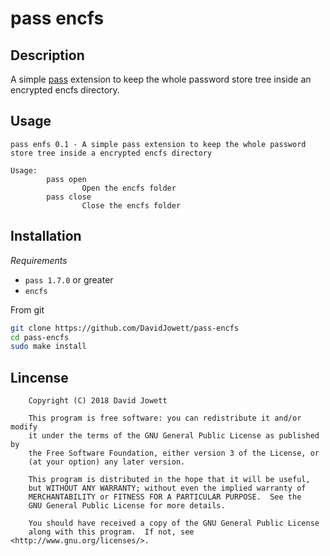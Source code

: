 # pass encfs
## Description
A simple <a href="https:/www.passwordstore.org">pass</a> extension to keep the whole password store tree inside an encrypted encfs directory.
## Usage
```
pass enfs 0.1 - A simple pass extension to keep the whole password store tree inside a encrypted encfs directory

Usage:
        pass open
                Open the encfs folder
        pass close
                Close the encfs folder
```

## Installation

*Requirements*
* `pass 1.7.0` or greater
* `encfs`

From git
```sh
git clone https://github.com/DavidJowett/pass-encfs
cd pass-encfs
sudo make install
```


## Lincense
        Copyright (C) 2018 David Jowett
  
        This program is free software: you can redistribute it and/or modify
        it under the terms of the GNU General Public License as published by
        the Free Software Foundation, either version 3 of the License, or
        (at your option) any later version.
  
        This program is distributed in the hope that it will be useful,
        but WITHOUT ANY WARRANTY; without even the implied warranty of
        MERCHANTABILITY or FITNESS FOR A PARTICULAR PURPOSE.  See the
        GNU General Public License for more details.
  
        You should have received a copy of the GNU General Public License
        along with this program.  If not, see <http://www.gnu.org/licenses/>.


